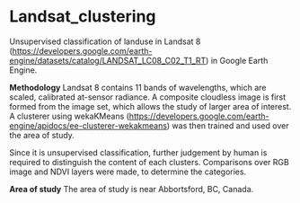 # Landsat_clustering
Unsupervised classification of landuse in Landsat 8 (https://developers.google.com/earth-engine/datasets/catalog/LANDSAT_LC08_C02_T1_RT) in Google Earth Engine.

__Methodology__
Landsat 8 contains 11 bands of wavelengths, which are scaled, calibrated at-sensor radiance. A composite cloudless image is first formed from the image set, which allows the study of larger area of interest. A clusterer using wekaKMeans (https://developers.google.com/earth-engine/apidocs/ee-clusterer-wekakmeans) was then trained and used over the area of study. 

Since it is unsupervised classification, further judgement by human is required to distinguish the content of each clusters. Comparisons over RGB image and NDVI layers were made, to determine the categories.

__Area of study__
The area of study is near Abbortsford, BC, Canada.

